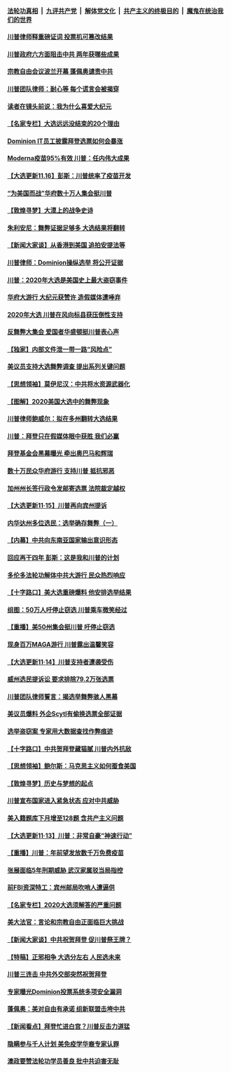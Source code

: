 ####  [法轮功真相](../../../../basic/blob/master/README.md?t=11171431) &nbsp;|&nbsp; [九评共产党](../../../../9ping.md/blob/master/README.md?t=11171431) &nbsp;|&nbsp; [解体党文化](../../../../jtdwh.md/blob/master/README.md?t=11171431)  &nbsp;|&nbsp; [共产主义的终极目的](../../../../gczydzjmd.md/blob/master/README.md?t=11171431) &nbsp;|&nbsp; [魔鬼在统治我们的世界](../../../../mgztzwmdsj.md/blob/master/README.md?t=11171431) 

#### [川普律师释重磅证词 投票机可篡改结果](../pages/nf4514/n12554818.md?t=11171431) 

#### [川普政府六方面阻击中共 两年获哪些成果](../pages/nf4514/n12554731.md?t=11171431) 

#### [宗教自由会议波兰开幕 蓬佩奥谴责中共](../pages/nf4514/n12554659.md?t=11171431) 

#### [川普团队律师：耐心等 每个谎言会被揭穿](../pages/nf4514/n12554476.md?t=11171431) 

#### [读者在镜头前说：我为什么喜爱大纪元](../pages/nf4514/n12554199.md?t=11171431) 

#### [【名家专栏】大选远远没结束的20个理由](../pages/nf4514/n12553594.md?t=11171431) 

#### [Dominion IT员工披露拜登选票如何会暴涨](../pages/nf4514/n12554119.md?t=11171431) 

#### [Moderna疫苗95%有效 川普：任内伟大成果](../pages/nf4514/n12553915.md?t=11171431) 

#### [【大选更新11.16】彭斯：川普统率了疫苗开发](../pages/nf4514/n12553075.md?t=11171431) 

#### [“为美国而战”华府数十万人集会挺川普](../pages/nf4514/n12552130.md?t=11171431) 

#### [【敦煌寻梦】大漠上的战争史诗](../pages/nf4514/n12527845.md?t=11171431) 

#### [朱利安尼：舞弊证据足够多 大选结果将翻转](../pages/nf4514/n12553749.md?t=11171431) 

#### [【新闻大家谈】从香港到美国 追拍安提法等](../pages/nf4514/n12553401.md?t=11171431) 

#### [川普律师：Dominion操纵选举 将公开证据](../pages/nf4514/n12553409.md?t=11171431) 

#### [川普：2020年大选是美国史上最大盗窃事件](../pages/nf4514/n12553493.md?t=11171431) 

#### [华府大游行 大纪元获赞许 造假媒体遭唾弃](../pages/nf4514/n12553145.md?t=11171431) 

#### [2020年大选 川普在风向标县获压倒性支持](../pages/nf4514/n12552700.md?t=11171431) 

#### [反舞弊大集会 爱国者华盛顿挺川普表心声](../pages/nf4514/n12552013.md?t=11171431) 

#### [【独家】内部文件泄一带一路“风险点”](../pages/nf4514/n12545751.md?t=11171431) 

#### [美议员支持大选舞弊调查 提出系列关键问题](../pages/nf4514/n12552266.md?t=11171431) 

#### [【思想领袖】莫伊尼汉：中共将水资源武器化](../pages/nf4514/n12465040.md?t=11171431) 

#### [【图解】2020美国大选中的舞弊现象](../pages/nf4514/n12551781.md?t=11171431) 

#### [川普律师鲍威尔：拟在多州翻转大选结果](../pages/nf4514/n12551731.md?t=11171431) 

#### [川普：拜登只在假媒体眼中获胜 我们必赢](../pages/nf4514/n12551570.md?t=11171431) 

#### [拜登基金会黑幕曝光 牵出奥巴马和辉瑞](../pages/nf4514/n12551522.md?t=11171431) 

#### [数十万民众华府游行 支持川普 抵抗邪恶](../pages/nf4514/n12550847.md?t=11171431) 

#### [加州州长签行政令发邮寄选票 法院裁定越权](../pages/nf4514/n12551154.md?t=11171431) 

#### [【大选更新11·15】川普再向宾州提诉](../pages/nf4514/n12550675.md?t=11171431) 

#### [内华达州多位选民：选举确存舞弊（一）](../pages/nf4514/n12550715.md?t=11171431) 

#### [【内幕】中共向东南亚国家输出意识形态](../pages/nf4514/n12542962.md?t=11171431) 

#### [回应再干四年 彭斯：这是我和川普的计划](../pages/nf4514/n12550298.md?t=11171431) 

#### [多伦多法轮功解体中共大游行 民众热烈响应](../pages/nf4514/n12550123.md?t=11171431) 

#### [【十字路口】美大选重磅爆料 他安排选举结果](../pages/nf4514/n12550057.md?t=11171431) 

#### [组图：50万人吁停止窃选 川普乘车微笑经过](../pages/nf4514/n12549853.md?t=11171431) 

#### [【重播】美50州集会挺川普 吁停止窃选](../pages/nf4514/n12547437.md?t=11171431) 

#### [现身百万MAGA游行 川普露出温馨笑容](../pages/nf4514/n12549595.md?t=11171431) 

#### [【大选更新11·14】川普支持者遭袭受伤](../pages/nf4514/n12549021.md?t=11171431) 

#### [威州选民提诉讼 要求排除79.2万张选票](../pages/nf4514/n12549284.md?t=11171431) 

#### [川普团队律师誓言：揭选举舞弊骇人黑幕](../pages/nf4514/n12549205.md?t=11171431) 

#### [美议员爆料 外企Scytl有偷换选票全部证据](../pages/nf4514/n12548711.md?t=11171431) 

#### [选举盗窃案 专家用大数据查找作弊痕迹](../pages/nf4514/n12548123.md?t=11171431) 

#### [【十字路口】中共贺拜登藏猫腻 川普内外抗敌](../pages/nf4514/n12548521.md?t=11171431) 

#### [【思想领袖】鲍尔斯：马克思主义如何蚕食美国](../pages/nf4514/n12508780.md?t=11171431) 

#### [【敦煌寻梦】历史与梦想的起点](../pages/nf4514/n12516171.md?t=11171431) 

#### [川普宣布国家进入紧急状态 应对中共威胁](../pages/nf4514/n12548081.md?t=11171431) 

#### [美入籍题库下月增至128题 含共产主义问题](../pages/nf4514/n12548055.md?t=11171431) 

#### [【大选更新11·13】川普：非常自豪“神速行动”](../pages/nf4514/n12546734.md?t=11171431) 

#### [【重播】川普：年前望发放数千万免费疫苗](../pages/nf4514/n12547776.md?t=11171431) 

#### [张展面临5年刑期威胁 武汉家属驳当局指控](../pages/nf4514/n12547638.md?t=11171431) 

#### [前FBI资深特工：宾州邮局吹哨人遭逼供](../pages/nf4514/n12547747.md?t=11171431) 

#### [【名家专栏】2020大选须解答的严重问题](../pages/nf4514/n12547165.md?t=11171431) 

#### [美大法官：言论和宗教自由正面临巨大挑战](../pages/nf4514/n12547656.md?t=11171431) 

#### [【新闻大家谈】中共祝贺拜登 促川普祭王牌？](../pages/nf4514/n12546954.md?t=11171431) 

#### [【特稿】正邪相争 大选分左右 人民选未来](../pages/nf4514/n12545208.md?t=11171431) 

#### [川普三连击 中共外交部突然祝贺拜登](../pages/nf4514/n12546974.md?t=11171431) 

#### [专家曝光Dominion投票系统多项安全漏洞](../pages/nf4514/n12546576.md?t=11171431) 

#### [蓬佩奥：美对自由有承诺 组新联盟击垮中共](../pages/nf4514/n12544846.md?t=11171431) 

#### [【新闻看点】拜登忙进白宫？川普反击力道猛](../pages/nf4514/n12545338.md?t=11171431) 

#### [隐瞒参与千人计划 美免疫学华裔专家认罪](../pages/nf4514/n12545730.md?t=11171431) 

#### [澳政要赞法轮功学员善良 批中共迫害无耻](../pages/nf4514/n12545735.md?t=11171431) 

